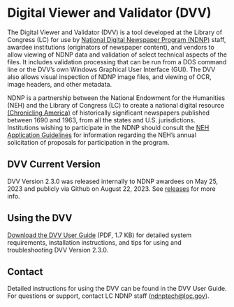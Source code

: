 # Digital Viewer and Validator (DVV)

The Digital Viewer and Validator (DVV) is a tool developed at the Library of Congress (LC) for use by [National Digital Newspaper Program (NDNP)](https://www.loc.gov/ndnp/) staff, awardee institutions (originators of newspaper content), and vendors to allow viewing of NDNP data and validation of select technical aspects of the files. It includes validation processing that can be run from a DOS command line or the DVV’s own Windows Graphical User Interface (GUI). The DVV also allows visual inspection of NDNP image files, and viewing of OCR, image headers, and other metadata.

NDNP is a partnership between the National Endowment for the Humanities (NEH) and the Library of Congress (LC) to create a national digital resource [(Chronicling America)](https://chroniclingamerica.loc.gov/) of historically significant newspapers published between 1690 and 1963, from all the states and U.S. jurisdictions. Institutions wishing to participate in the NDNP should consult the [NEH Application Guidelines](https://www.neh.gov/grants/preservation/national-digital-newspaper-program) for information regarding the NEH’s annual solicitation of proposals for participation in the program.
 

## DVV Current Version 

DVV Version 2.3.0 was released internally to NDNP awardees on May 25, 2023 and publicly via Github on August 22, 2023. See [releases](https://github.com/LibraryOfCongress/DVV/releases) for more info.

## Using the DVV

[Download the DVV User Guide](https://www.loc.gov/ndnp/tools/DVV2UserGuide_04_07_2023.pdf) (PDF, 1.7 KB) for detailed system requirements, installation instructions, and tips for using and troubleshooting DVV Version 2.3.0.

## Contact
Detailed instructions for using the DVV can be found in the DVV User Guide. For questions or support, contact LC NDNP staff (ndnptech@loc.gov).


